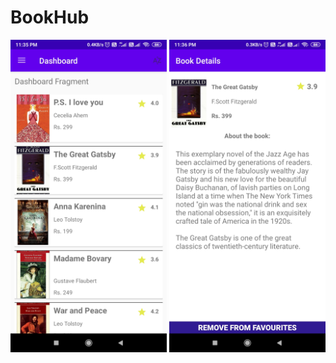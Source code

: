 # BookHub
<img src = 'https://github.com/abhi-s19/BookHub/blob/master/UI/Screenshot_2020-09-19-23-35-59-075_com.abhisek.bookhub.jpg' width='250' height='500'>  <img src = 'https://github.com/abhi-s19/BookHub/blob/master/UI/Screenshot_2020-09-19-23-36-09-261_com.abhisek.bookhub.jpg' width='250' height='500'>

